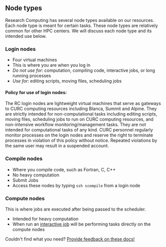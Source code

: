 ## Node types

Research Computing has several node types available on our resources.
Each node type is meant for certain tasks. These node types are
relatively common for other HPC centers. We will discuss each node
type and its intended use below.


### Login nodes

* Four virtual machines
* This is where you are when you log in
* _Do not use for_: computation, compiling code, interactive jobs, or long running processes
* _Use for_: editing scripts, moving files, scheduling jobs

#### Policy for use of login nodes:

The RC login nodes are lightweight virtual machines that serve as gateways to CURC computing resources including Blanca, Summit and Alpine. They are strictly intended for non-computational tasks including editing scripts, moving files, scheduling jobs to run on CURC computing resources, and non-intensive workflow monitoring/management tasks. They are not intended for computational tasks of any kind. CURC personnel regularly monitor processes on the login nodes and reserve the right to terminate processes in violation of this policy without notice.  Repeated violations by the same user may result in a suspended account.


### Compile nodes

* Where you compile code, such as Fortran, C, C++
* No heavy computation
* Submit Jobs
* Access these nodes by typing `ssh scompile` from a login node


### Compute nodes

This is where jobs are executed after being passed to the scheduler.

* Intended for heavy computation
* When run an [interactive job](../running-jobs/interactive-jobs.html) will be
  performing tasks directly on the compute nodes

Couldn't find what you need? [Provide feedback on these docs!](https://forms.gle/bSQEeFrdvyeQWPtW9)
